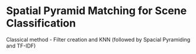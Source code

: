 # Spatial Pyramid Matching for Scene Classification
 Classical method - Filter creation and KNN (followed by Spacial Pyramiding and TF-IDF)
